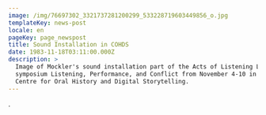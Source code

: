 ```yaml
---
image: /img/76697302_3321737281200299_533228719603449856_o.jpg
templateKey: news-post
locale: en
pageKey: page_newspost
title: Sound Installation in COHDS
date: 1983-11-18T03:11:00.000Z
description: >
  Image of Mockler's sound installation part of the Acts of Listening Lab's
  symposium Listening, Performance, and Conflict from November 4-10 in the
  Centre for Oral History and Digital Storytelling.
---
```

.

